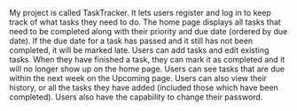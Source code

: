 My project is called TaskTracker. It lets users register and log in to keep track of what tasks they need to do.
The home page displays all tasks that need to be completed along with their priority and due date (ordered by due
date). If the due date for a task has passed and it still has not been completed, it will be marked late. Users
can add tasks and edit existing tasks. When they have finished a task, they can mark it as completed and it will
no longer show up on the home page. Users can see tasks that are due within the next week on the Upcoming page.
Users can also view their history, or all the tasks they have added (included those which have been completed).
Users also have the capability to change their password.